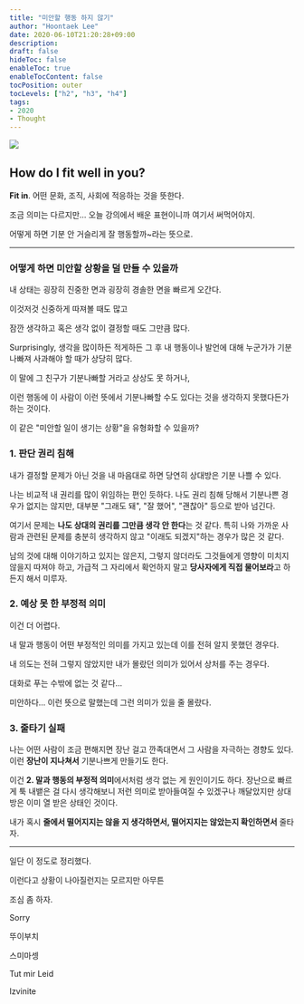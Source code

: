 ```yaml
---
title: "미안할 행동 하지 않기"
author: "Hoontaek Lee"
date: 2020-06-10T21:20:28+09:00
description:
draft: false
hideToc: false
enableToc: true
enableTocContent: false
tocPosition: outer
tocLevels: ["h2", "h3", "h4"]
tags:
- 2020
- Thought
---
```


![](https://i.ytimg.com/vi/mKP8e6_OpdE/maxresdefault.jpg)

## How do I fit well in you?

**Fit in**. 어떤 문화, 조직, 사회에 적응하는 것을 뜻한다. 

조금 의미는 다르지만... 오늘 강의에서 배운 표현이니까 여기서 써먹어야지.

어떻게 하면 기분 안 거슬리게 잘 행동할까~라는 뜻으로.

---

### 어떻게 하면 미안할 상황을 덜 만들 수 있을까



내 상태는 굉장히 진중한 면과 굉장히 경솔한 면을 빠르게 오간다.

이것저것 신중하게 따져볼 때도 많고

잠깐 생각하고 혹은 생각 없이 결정할 때도 그만큼 많다.

Surprisingly, 생각을 많이하든 적게하든 그 후 내 행동이나 발언에 대해 누군가가 기분나빠져 사과해야 할 때가 상당히 많다. 

이 말에 그 친구가 기분나빠할 거라고 상상도 못 하거나,

이런 행동에 이 사람이 이런 뜻에서 기분나빠할 수도 있다는 것을 생각하지 못했다든가 하는 것이다.



이 같은 "미안할 일이 생기는 상황"을 유형화할 수 있을까?



### 1. 판단 권리 침해

내가 결정할 문제가 아닌 것을 내 마음대로 하면 당연히 상대방은 기분 나쁠 수 있다.

나는 비교적 내 권리를 많이 위임하는 편인 듯하다. 나도 권리 침해 당해서 기분나쁜 경우가 없지는 않지만, 대부분 "그래도 돼", "잘 했어", "괜찮아" 등으로 받아 넘긴다.

여기서 문제는 **나도 상대의 권리를 그만큼 생각 안 한다**는 것 같다. 특히 나와 가까운 사람과 관련된 문제를 충분히 생각하지 않고 "이래도 되겠지"하는 경우가 많은 것 같다.

남의 것에 대해 이야기하고 있지는 않은지, 그렇지 않더라도 그것들에게 영향이 미치지 않을지 따져야 하고, 가급적 그 자리에서 확언하지 말고 **당사자에게 직접 물어보라**고 하든지 해서 미루자.



### 2. 예상 못 한 부정적 의미

이건 더 어렵다.

내 말과 행동이 어떤 부정적인 의미를 가지고 있는데 이를 전혀 알지 못했던 경우다.

내 의도는 전혀 그렇지 않았지만 내가 몰랐던 의미가 있어서 상처를 주는 경우다.

대화로 푸는 수밖에 없는 것 같다...

미안하다... 이런 뜻으로 말했는데 그런 의미가 있을 줄 몰랐다.



###  3. 줄타기 실패

나는 어떤 사람이 조금 편해지면 장난 걸고 깐족대면서 그 사람을 자극하는 경향도 있다. 이런 **장난이 지나쳐서** 기분나쁘게 만들기도 한다.

이건 **2. 말과 행동의 부정적 의미**에서처럼 생각 없는 게 원인이기도 하다. 장난으로 빠르게 툭 내뱉은 걸 다시 생각해보니 저런 의미로 받아들여질 수 있겠구나 깨달았지만 상대방은 이미 열 받은 상태인 것이다.

내가 혹시 **줄에서 떨어지지는 않을 지 생각하면서, 떨어지지는 않았는지 확인하면서** 줄타자.



---

일단 이 정도로 정리했다.

이런다고 상황이 나아질런지는 모르지만 아무튼

조심 좀 하자.



Sorry

뚜이부치

스미마셍

Tut mir Leid

Izvinite